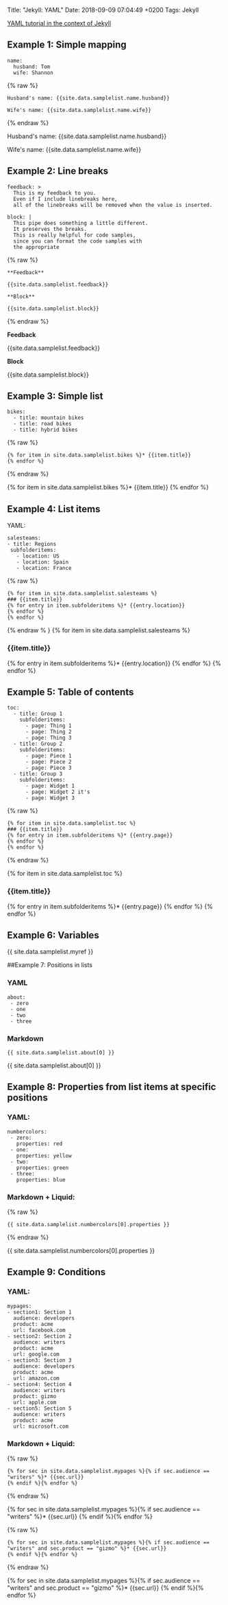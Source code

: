 Title:  "Jekyll: YAML"
Date:   2018-09-09 07:04:49 +0200
Tags: Jekyll


[YAML tutorial in the context of Jekyll](https://idratherbewriting.com/documentation-theme-jekyll/mydoc_yaml_tutorial)

## Example 1: Simple mapping

```
name:
  husband: Tom
  wife: Shannon
```

{% raw %}
```
Husband's name: {{site.data.samplelist.name.husband}}

Wife's name: {{site.data.samplelist.name.wife}}
```
{% endraw %}

Husband's name: {{site.data.samplelist.name.husband}}

Wife's name: {{site.data.samplelist.name.wife}}

## Example 2: Line breaks

```
feedback: >
  This is my feedback to you.
  Even if I include linebreaks here,
  all of the linebreaks will be removed when the value is inserted.

block: |
  This pipe does something a little different.
  It preserves the breaks.
  This is really helpful for code samples,
  since you can format the code samples with
  the appropriate
```

{% raw %}
```
**Feedback**

{{site.data.samplelist.feedback}}

**Block**

{{site.data.samplelist.block}}
```
{% endraw %}

**Feedback**

{{site.data.samplelist.feedback}}

**Block**

{{site.data.samplelist.block}}

## Example 3: Simple list

```
bikes:
  - title: mountain bikes
  - title: road bikes
  - title: hybrid bikes
```

{% raw %}
```
{% for item in site.data.samplelist.bikes %}* {{item.title}}
{% endfor %}
```
{% endraw %}

{% for item in site.data.samplelist.bikes %}* {{item.title}}
{% endfor %}

## Example 4: List items

YAML:

```
salesteams:
- title: Regions
 subfolderitems:
   - location: US
   - location: Spain
   - location: France
```

{% raw %}
```
{% for item in site.data.samplelist.salesteams %}
### {{item.title}}
{% for entry in item.subfolderitems %}* {{entry.location}}
{% endfor %}
{% endfor %}
```
{% endraw %
}
{% for item in site.data.samplelist.salesteams %}
### {{item.title}}
{% for entry in item.subfolderitems %}* {{entry.location}}
{% endfor %}
{% endfor %}

## Example 5: Table of contents

```
toc:
  - title: Group 1
    subfolderitems:
      - page: Thing 1
      - page: Thing 2
      - page: Thing 3
  - title: Group 2
    subfolderitems:
      - page: Piece 1
      - page: Piece 2
      - page: Piece 3
  - title: Group 3
    subfolderitems:
      - page: Widget 1
      - page: Widget 2 it's
      - page: Widget 3
```

{% raw %}
```
{% for item in site.data.samplelist.toc %}
### {{item.title}}
{% for entry in item.subfolderitems %}* {{entry.page}}
{% endfor %}
{% endfor %}
```
{% endraw %}

{% for item in site.data.samplelist.toc %}
### {{item.title}}
{% for entry in item.subfolderitems %}* {{entry.page}}
{% endfor %}
{% endfor %}

## Example 6: Variables

{{ site.data.samplelist.myref }}

##Example 7: Positions in lists
### YAML

```
about:
 - zero
 - one
 - two
 - three
```

### Markdown

```
{{ site.data.samplelist.about[0] }}
```

{{ site.data.samplelist.about[0] }}

## Example 8: Properties from list items at specific positions

### YAML:

```
numbercolors:
 - zero:
   properties: red
 - one:
   properties: yellow
 - two:
   properties: green
 - three:
   properties: blue
```

### Markdown + Liquid:

{% raw %}
```
{{ site.data.samplelist.numbercolors[0].properties }}
```
{% endraw %}

{{ site.data.samplelist.numbercolors[0].properties }}

## Example 9: Conditions

### YAML:

```
mypages:
- section1: Section 1
  audience: developers
  product: acme
  url: facebook.com
- section2: Section 2
  audience: writers
  product: acme
  url: google.com
- section3: Section 3
  audience: developers
  product: acme
  url: amazon.com
- section4: Section 4
  audience: writers
  product: gizmo
  url: apple.com
- section5: Section 5
  audience: writers
  product: acme
  url: microsoft.com
```

### Markdown + Liquid:

{% raw %}
```
{% for sec in site.data.samplelist.mypages %}{% if sec.audience == "writers" %}* {{sec.url}}
{% endif %}{% endfor %}
```
{% endraw %}

{% for sec in site.data.samplelist.mypages %}{% if sec.audience == "writers" %}* {{sec.url}}
{% endif %}{% endfor %}

{% raw %}
```
{% for sec in site.data.samplelist.mypages %}{% if sec.audience == "writers" and sec.product == "gizmo" %}* {{sec.url}}
{% endif %}{% endfor %}
```
{% endraw %}

{% for sec in site.data.samplelist.mypages %}{% if sec.audience == "writers" and sec.product == "gizmo" %}* {{sec.url}}
{% endif %}{% endfor %}

